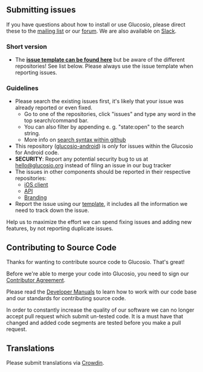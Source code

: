 ## Submitting issues

If you have questions about how to install or use Glucosio, please direct these to the [mailing list][mailinglist] or our [forum][forum]. We are also available on [Slack][slack].

### Short version

 * The [**issue template can be found here**][template] but be aware of the different repositories! See list below. Please always use the issue template when reporting issues.

### Guidelines
* Please search the existing issues first, it's likely that your issue was already reported or even fixed.
  - Go to one of the repositories, click "issues" and type any word in the top search/command bar.
  - You can also filter by appending e. g. "state:open" to the search string.
  - More info on [search syntax within github](https://help.github.com/articles/searching-issues)
* This repository ([glucosio-android](https://github.com/Glucosio/glucosio-android/issues)) is *only* for issues within the Glucosio for Android code. 
* __SECURITY__: Report any potential security bug to us at hello@glucosio.org instead of filing an issue in our bug tracker
* The issues in other components should be reported in their respective repositories: 
  - [iOS client](https://github.com/Glucosio/glucosio-android/issues)
  - [API](https://github.com/Glucosio/glucosio-api/issues)
  - [Branding](https://github.com/Glucosio/branding-assets/issues)
* Report the issue using our [template][template], it includes all the information we need to track down the issue.

Help us to maximize the effort we can spend fixing issues and adding new features, by not reporting duplicate issues.

[template]: https://raw.github.com/Glucosio/glucosio-project-tools/gh/templates/master/issue_template.md
[mailinglist]: https://groups.google.com/forum/#!forum/glucosio-help/
[forum]: https://community.glucosio.org
[slack]: https://slack.glucosio.org

## Contributing to Source Code

Thanks for wanting to contribute source code to Glucosio. That's great!

Before we're able to merge your code into Glucosio, you need to sign our [Contributor Agreement][agreement].

Please read the [Developer Manuals][devmanual] to learn how to work with our code base and our standards for contributing source
code.

In order to constantly increase the quality of our software we can no longer accept pull request which submit un-tested code.
It is a must have that changed and added code segments are tested before you make a pull request.


[agreement]: https://www.clahub.com/agreements/Glucosio/glucosio-android
[devmanual]: https://docs.glucosio.org

## Translations
Please submit translations via [Crowdin][crowdin].

[crowdin]: https://translate.glucosio.org

